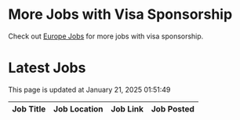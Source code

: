 # More Jobs with Visa Sponsorship

Check out [Europe Jobs](https://github.com/sureshparimi/europejobs#latest-jobs) for more jobs with visa sponsorship.

# Latest Jobs

This page is updated at January 21, 2025 01:51:49

| Job Title | Job Location | Job Link | Job Posted |
| --- | --- | --- | --- |
